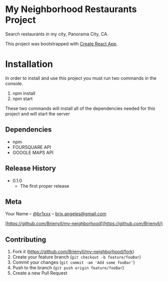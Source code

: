 
# My Neighborhood Restaurants Project
Search restaurants in my city, Panorama City, CA. 

This project was bootstrapped with [Create React App](https://github.com/facebook/create-react-app).

# Installation
In order to install and use this project you must run two commands in the console.
1) npm install
2) npm start

These two commands will install all of the dependencies needed for this project and will start the server

## Dependencies

* npm
* FOURSQUARE API
* GOOGLE MAPS API

## Release History

* 0.1.0
    * The first proper release
## Meta

Your Name – [@br1xxx](https://twitter.com/br1xxx) – brix.angeles@gmail.com

[https://github.com/Brienyll/my-neighborhood](https://github.com/Brienyll/)

## Contributing

1. Fork it (<https://github.com/Brienyll/my-neighborhood/fork>)
2. Create your feature branch (`git checkout -b feature/fooBar`)
3. Commit your changes (`git commit -am 'Add some fooBar'`)
4. Push to the branch (`git push origin feature/fooBar`)
5. Create a new Pull Request